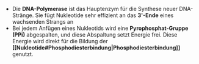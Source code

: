 - Die **DNA-Polymerase** ist das Hauptenzym für die Synthese neuer DNA-Stränge. Sie fügt Nukleotide sehr effizient an das **3'-Ende** eines wachsenden Strangs an
- Bei jedem Anfügen eines Nukleotids wird eine **Pyrophosphat-Gruppe (PPi)** abgespalten, und diese Abspaltung setzt Energie frei. Diese Energie wird direkt für die Bildung der **[[Nukleotide#Phosphodiesterbindung|Phosphodiesterbindung]]** genutzt.